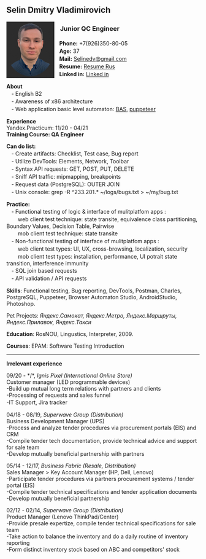
## Selin Dmitry Vladimirovich 

<img src="https://raw.githubusercontent.com/Selinedv/selinedv.github.io/main/smallphoto.jpg" align="left" alt="image" width="125" />  <cut/>

### ㅤ**Junior QC Engineer** 
ㅤ**Phone:** +7(926)350-80-05<br clear=""/>
ㅤ**Age:** 37 <br clear=""/>
ㅤ**Mail:** Selinedv@gmail.com <br clear=""/>
ㅤ**Resume:** [Resume Rus](https://github.com/Selinedv/selinedv.github.io/raw/main/Selin%20QC%20trainee.pdf "Download 500KB pdf file") <br clear=""/>
ㅤ**Linked in:** [Linked in](https://linkedin.com/in/dmitry-selin-a71085211 "You need VPN for that") <br clear=""/>

**About** <br clear=""/>
ㅤ- English B2 <br clear=""/>
ㅤ- Awareness of x86 architecture <br clear=""/>
ㅤ- Web application basic level automaton: [BAS](https://youtu.be/4l94BWbky_o), [puppeteer](https://youtu.be/hSY4BcvlmOI "Tiny U-tube video of how to autoupdate CV on hh.ru")ㅤ

**Experience** <br clear=""/>
Yandex.Practicum: 11/20 - 04/21  <br clear=""/>
**Training Course: QA Engineer** <br clear=""/>

**Can do list:** <br clear=""/>
ㅤ- Create artifacts: Checklist, Test case, Bug report <br clear=""/>
ㅤ- Utilize DevTools: Elements, Network, Toolbar <br clear=""/>
ㅤ- Syntax API requests: GET, POST, PUT, DELETE <br clear=""/>
ㅤ- Sniff API traffic: mipmapping, breakpoints <br clear=""/>
ㅤ- Request data (PostgreSQL): OUTER JOIN <br clear=""/>
ㅤ- Unix console: grep -R ^233.201.* ~/logs/bugs.txt > ~/my/bug.txt <br clear=""/>

**Practice:** <br clear=""/>
ㅤ- Functional testing of logic & interface of mulitplatfom apps :<br clear=""/> 
ㅤㅤ web client test technique: state transite, equivalence class partitioning, Boundary Values, Decision Table, Pairwise <br clear=""/>
ㅤㅤ mob client test technique: state transite <br clear=""/>
ㅤ- Non-functional testing of interface of mulitplatfom apps :<br clear=""/> 
ㅤㅤ web client test types: UI, UX, cross-browsing, localization, security <br clear=""/>
ㅤㅤ mob client test types: installation, performance, UI potrait state transition, interference immunity <br clear=""/>
ㅤ- SQL join based requests <br clear=""/>
ㅤ- API validation / API requests <br clear=""/>


**Skills**: Functional testing, Bug reporting, DevTools, Postman, Charles, PostgreSQL, Puppeteer, Browser Automaton Studio, AndroidStudio, Photoshop.

Pet Projects: *Яндекс.Самокат, Яндекс.Метро, Яндекс.Маршруты, Яндекс.Прилавок, Яндекс.Такси*

**Education**: 
RosNOU, Lingustics, Interpreter, 2009.

**Courses**:
EPAM: Software Testing Introduction

***

**Irrelevant experience**

09/20 - */\*, _Ignis Pixel (International Online Store)_  <br clear=""/>
Customer manager (LED programmable devices)<br clear=""/> 
-Build up mutual long term relations with partners and clients<br clear=""/> 
-Processing of requests and sales funnel<br clear=""/> 
-IT Support, Jira trackerㅤ<br clear=""/> 

04/18 - 08/19, _Superwave Group (Distribution)_ <br clear=""/>
Business Development Manager (UPS)<br clear=""/>
-Process and analyze tender procedures via procurement portals (EIS) and CRM <br clear=""/>
-Compile tender tech documentation, provide technical advice and support for sale team <br clear=""/>
-Develop mutually beneficial partnership with partners<br clear=""/>

05/14 - 12/17, _Business Fabric (Resale, Distribution)_ <br clear=""/>
Sales Manager > Key Account Manager (HP, Dell, Lenovo) <br clear=""/>
-Participate tender prоcedures via partners procurement systems / tender portal (EIS) <br clear=""/>
-Compile tender technical specifications and tender application documents <br clear=""/>
-Develop mutually beneficial partnership<br clear=""/>

02/12 - 02/14, _Superwave Group (Distribution)_ <br clear=""/>
Product Manager (Lenovo ThinkPad/Center) <br clear=""/>
-Provide presale expertize, compile tender technical specifications for sale team <br clear=""/>
-Take action to balance the inventory and do a daily routine of inventory reporting <br clear=""/>
-Form distinct inventory stock based on ABC and competitors' stock <br clear=""/>


